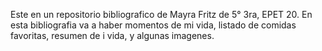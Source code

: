 Este en un repositorio bibliografico de Mayra Fritz de 5° 3ra, EPET 20. En esta bibliografia va a haber momentos de mi vida, listado de comidas favoritas, resumen de  i vida, y algunas imagenes.
